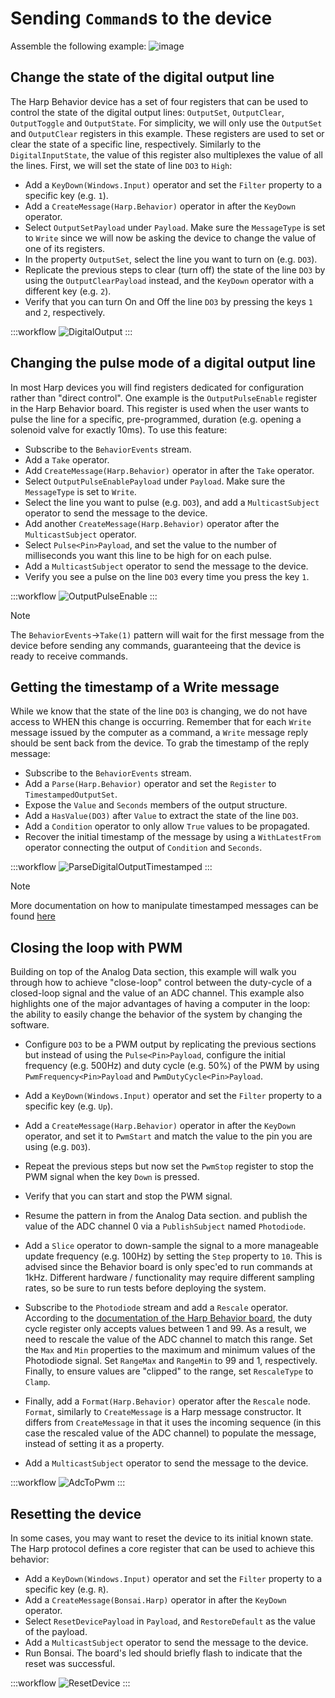 # Sending `Command`s to the device

Assemble the following example:
![image](~/images/behavior_led.png)

## Change the state of the digital output line

The Harp Behavior device has a set of four registers that can be used to control the state of the digital output lines: `OutputSet`, `OutputClear`, `OutputToggle` and `OutputState`. For simplicity, we will only use the `OutputSet` and `OutputClear` registers in this example. These registers are used to set or clear the state of a specific line, respectively. Similarly to the `DigitalInputState`, the value of this register also multiplexes the value of all the lines. First, we will set the state of line `DO3` to `High`:

- Add a `KeyDown(Windows.Input)` operator and set the `Filter` property to a specific key (e.g. `1`).
- Add a `CreateMessage(Harp.Behavior)` operator in after the `KeyDown` operator.
- Select `OutputSetPayload` under `Payload`. Make sure the `MessageType` is set to `Write` since we will now be asking the device to change the value of one of its registers.
- In the property `OutputSet`, select the line you want to turn on (e.g. `DO3`).
- Replicate the previous steps to clear (turn off) the state of the line `DO3` by using the `OutputClearPayload` instead, and the `KeyDown` operator with a different key (e.g. `2`).
- Verify that you can turn On and Off the line `DO3` by pressing the keys `1` and `2`, respectively.

:::workflow
![DigitalOutput](~/workflows/DigitalOutput.bonsai)
:::


## Changing the pulse mode of a digital output line

In most Harp devices you will find registers dedicated for configuration rather than "direct control". One example is the `OutputPulseEnable` register in the Harp Behavior board. This register is used when the user wants to pulse the line for a specific, pre-programmed, duration (e.g. opening a solenoid valve for exactly 10ms). To use this feature:

- Subscribe to the `BehaviorEvents` stream.
- Add a `Take` operator.
- Add `CreateMessage(Harp.Behavior)` operator in after the `Take` operator.
- Select `OutputPulseEnablePayload` under `Payload`. Make sure the `MessageType` is set to `Write`.
- Select the line you want to pulse (e.g. `DO3`), and add a `MulticastSubject` operator to send the message to the device.
- Add another `CreateMessage(Harp.Behavior)` operator after the `MulticastSubject` operator.
- Select `Pulse<Pin>Payload`, and set the value to the number of milliseconds you want this line to be high for on each pulse.
- Add a `MulticastSubject` operator to send the message to the device.
- Verify you see a pulse on the line `DO3` every time you press the key `1`.

:::workflow
![OutputPulseEnable](~/workflows/OutputPulseEnable.bonsai)
:::

> [!NOTE]
> The `BehaviorEvents`->`Take(1)` pattern will wait for the first message from the device before sending any commands, guaranteeing that the device is ready to receive commands.

## Getting the timestamp of a Write message

While we know that the state of the line `DO3` is changing, we do not have access to WHEN this change is occurring. Remember that for each `Write` message issued by the computer as a command, a `Write` message reply should be sent back from the device. To grab the timestamp of the reply message:

- Subscribe to the `BehaviorEvents` stream.
- Add a `Parse(Harp.Behavior)` operator and set the `Register` to `TimestampedOutputSet`.
- Expose the `Value` and `Seconds` members of the output structure.
- Add a `HasValue(DO3)` after `Value` to extract the state of the line `DO3`.
- Add a `Condition` operator to only allow `True` values to be propagated.
- Recover the initial timestamp of the message by using a `WithLatestFrom` operator connecting the output of `Condition` and `Seconds`.

:::workflow
![ParseDigitalOutputTimestamped](~/workflows/ParseDigitalOutputTimestamped.bonsai)
:::

> [!NOTE]
> More documentation on how to manipulate timestamped messages can be found [here](https://harp-tech.org/articles/message-manipulation.html)

## Closing the loop with PWM

Building on top of the Analog Data section, this example will walk you through how to achieve "close-loop" control between the duty-cycle of a closed-loop signal and the value of an ADC channel. This example also highlights one of the major advantages of having a computer in the loop: the ability to easily change the behavior of the system by changing the software.

- Configure `DO3` to be a PWM output by replicating the previous sections but instead of using the `Pulse<Pin>Payload`, configure the initial frequency (e.g. 500Hz) and duty cycle (e.g. 50%) of the PWM by using `PwmFrequency<Pin>Payload` and `PwmDutyCycle<Pin>Payload`.
- Add a `KeyDown(Windows.Input)` operator and set the `Filter` property to a specific key (e.g. `Up`).
- Add a `CreateMessage(Harp.Behavior)` operator in after the `KeyDown` operator, and set it to `PwmStart` and match the value to the pin you are using (e.g. `DO3`).
- Repeat the previous steps but now set the `PwmStop` register to stop the PWM signal when the key `Down` is pressed.
- Verify that you can start and stop the PWM signal.

- Resume the pattern in from the Analog Data section. and publish the value of the ADC channel 0 via a `PublishSubject` named `Photodiode`.
- Add a `Slice` operator to down-sample the signal to a more manageable update frequency (e.g. 100Hz) by setting the `Step` property to `10`. This is advised since the Behavior board is only spec'ed to run commands at 1kHz. Different hardware / functionality may require different sampling rates, so be sure to run tests before deploying the system.
- Subscribe to the `Photodiode` stream and add a `Rescale` operator. According to the [documentation of the Harp Behavior board](https://harp-tech.org/api/Harp.Behavior.html#registers), the duty cycle register only accepts values between 1 and 99. As a result, we need to rescale the value of the ADC channel to match this range. Set the `Max` and `Min` properties to the maximum and minimum values of the Photodiode signal. Set `RangeMax` and `RangeMin` to 99 and 1, respectively. Finally, to ensure values are "clipped" to the range, set `RescaleType` to `Clamp`.
- Finally, add a `Format(Harp.Behavior)` operator after the `Rescale` node. `Format`, similarly to `CreateMessage` is a Harp message constructor. It differs from `CreateMessage` in that it uses the incoming sequence (in this case the rescaled value of the ADC channel) to populate the message, instead of setting it as a property.
- Add a `MulticastSubject` operator to send the message to the device.

:::workflow
![AdcToPwm](~/workflows/AdcToPwm.bonsai)
:::

## Resetting the device

In some cases, you may want to reset the device to its initial known state. The Harp protocol defines a core register that can be used to achieve this behavior:

- Add a `KeyDown(Windows.Input)` operator and set the `Filter` property to a specific key (e.g. `R`).
- Add a `CreateMessage(Bonsai.Harp)` operator in after the `KeyDown` operator.
- Select `ResetDevicePayload` in `Payload`, and `RestoreDefault` as the value of the payload.
- Add a `MulticastSubject` operator to send the message to the device.
- Run Bonsai. The board's led should briefly flash to indicate that the reset was successful.

:::workflow
![ResetDevice](~/workflows/ResetDevice.bonsai)
:::
